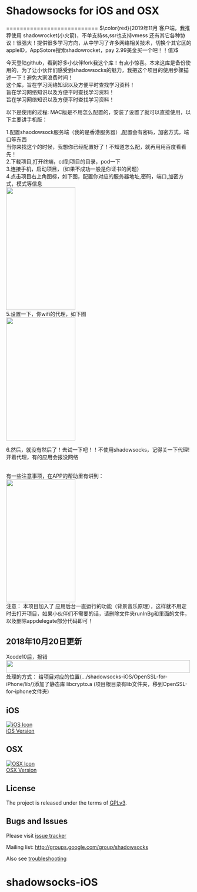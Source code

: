 


# Shadowsocks for iOS and OSX
===========================
$\color{red}{2019年11月
客户端，我推荐使用 shadowrocket(小火箭)，不单支持ss,ssr也支持vmess 还有其它各种协议！很强大！提供很多学习方向，从中学习了许多网络相关技术，切换个其它区的appleID，AppSotore搜索shadowrocket，pay 2.99美金买一个吧！！值}$

今天登陆github，看到好多小伙伴fork我这个库！有点小惊喜。本来这库是备份使用的，为了让小伙伴们感受到shadowsocks的魅力，我把这个项目的使用步骤描述一下！避免大家浪费时间！<br>
这个库，旨在学习网络知识以及方便平时查找学习资料！<br>
旨在学习网络知识以及方便平时查找学习资料！<br>
旨在学习网络知识以及方便平时查找学习资料！<br>

以下是使用的过程:
MAC版是不用怎么配置的，安装了设置了就可以直接使用，以下主要讲手机版：

1.配置shaodowsock服务端（我的是香港服务器）,配置会有密码，加密方式，端口等东西<br>
  当你来找这个的时候，我想你已经配置好了！不知道怎么配，就再用用百度看看先！<br>
2.下载项目,打开终端，cd到项目的目录，pod一下<br>
3.连接手机，启动项目，（如果不成功一般是你证书的问题）<br>
4.点击项目右上角图标，如下图，配置你对应的服务器地址,密码，端口,加密方式，模式等信息<br>
<img width="187.5" height="333.5" src="https://github.com/WuChuming/shadowsocks-iOS/blob/master/IMG_2838.PNG"/><br>
5.设置一下，你wifi的代理，如下图<br>
<img width="187.5" height="333.5" src="https://github.com/WuChuming/shadowsocks-iOS/blob/master/IMG_2839.jpg"/><br>

6.然后，就没有然后了！去试一下吧！！不使用shadowsocks，记得关一下代理!开着代理，有的应用会报没网络<br><br>

有一些注意事项，在APP的帮助里有讲到：<br>
<img width="187.5" height="333.5" src="https://github.com/WuChuming/shadowsocks-iOS/blob/master/IMG_2835.jpg"/><br>
注意：
本项目加入了 应用后台一直运行的功能（背景音乐原理），这样就不用定时去打开项目，如果小伙伴们不需要的话，请删除文件夹runInBg和里面的文件，以及删除appdelegate部分代码即可！

2018年10月20日更新
----
Xcode10后，报错<br>
<img width="500" height="34" src="https://github.com/WuChuming/shadowsocks-iOS/blob/master/xcode10%E6%8A%A5%E9%94%99.png"/><br>
处理的方式：
给项目对应的位置(.../shadowsocks-iOS/OpenSSL-for-iPhone/lib/)添加了静态库 libcrypto.a (项目根目录有lib文件夹，移到OpenSSL-for-iphone文件夹)

iOS
-----
[![iOS Icon](https://raw.github.com/shadowsocks/shadowsocks-iOS/master/ios_128.png)](https://github.com/shadowsocks/shadowsocks-iOS/wiki/Help)  
[iOS Version](https://github.com/shadowsocks/shadowsocks-iOS/wiki/Help)

OSX
-----
[![OSX Icon](https://raw.github.com/shadowsocks/shadowsocks-iOS/master/osx_128.png)](https://github.com/shadowsocks/shadowsocks-iOS/wiki/Shadowsocks-for-OSX-Help)  
[OSX Version](https://github.com/shadowsocks/shadowsocks-iOS/wiki/Shadowsocks-for-OSX-Help)

License
-------
The project is released under the terms of [GPLv3](https://raw.github.com/shadowsocks/shadowsocks-iOS/master/LICENSE).

Bugs and Issues
----------------

Please visit [issue tracker](https://github.com/shadowsocks/shadowsocks-iOS/issues?state=open)

Mailing list: http://groups.google.com/group/shadowsocks

Also see [troubleshooting](https://github.com/clowwindy/shadowsocks/wiki/Troubleshooting)
# shadowsocks-iOS
